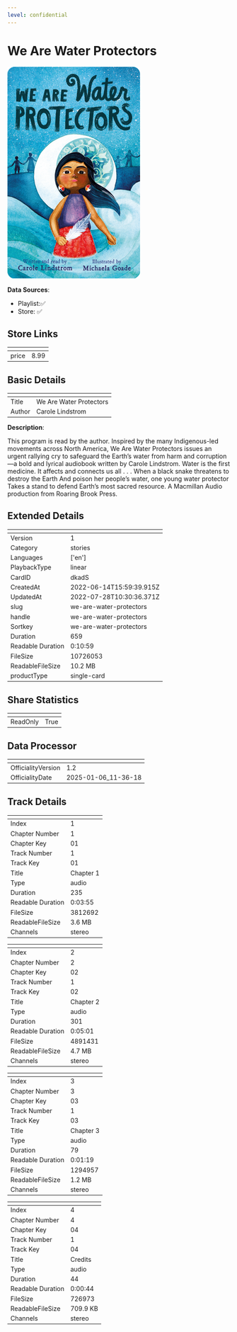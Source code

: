 ```yaml
---
level: confidential
---
```

# We Are Water Protectors

![card_[dkadS].png](../../img/cards/card_[dkadS].png)

**Data Sources**: 

- Playlist:✅
- Store: ✅


## Store Links

| <!-- --> | <!-- --> |
| - | - |
| price | 8.99 |


## Basic Details

| <!-- --> | <!-- --> |
| - | - |
| Title | We Are Water Protectors |
| Author | Carole Lindstrom |

**Description**:

This program is read by the author. Inspired by the many Indigenous-led movements across North America, We Are Water Protectors issues an urgent rallying cry to safeguard the Earth’s water from harm and corruption—a bold and lyrical audiobook written by Carole Lindstrom.  Water is the first medicine. It affects and connects us all . . .  When a black snake threatens to destroy the Earth And poison her people’s water, one young water protector Takes a stand to defend Earth’s most sacred resource. A Macmillan Audio production from Roaring Brook Press.


## Extended Details

| <!-- --> | <!-- --> |
| - | - |
| Version | 1 |
| Category | stories |
| Languages | ['en'] |
| PlaybackType | linear |
| CardID | dkadS |
| CreatedAt | 2022-06-14T15:59:39.915Z |
| UpdatedAt | 2022-07-28T10:30:36.371Z |
| slug | we-are-water-protectors |
| handle | we-are-water-protectors |
| Sortkey | we-are-water-protectors |
| Duration | 659 |
| Readable Duration | 0:10:59 |
| FileSize | 10726053 |
| ReadableFileSize | 10.2 MB |
| productType | single-card |


## Share Statistics

| <!-- --> | <!-- --> |
| - | - |
| ReadOnly | True |


## Data Processor

| <!-- --> | <!-- --> |
| - | - |
| OfficialityVersion | 1.2
| OfficialityDate | 2025-01-06_11-36-18


## Track Details

| <!-- --> | <!-- --> |
| - | - |
| Index | 1 |
| Chapter Number | 1 |
| Chapter Key | 01 |
| Track Number | 1 |
| Track Key | 01 |
| Title | Chapter 1 |
| Type | audio |
| Duration | 235 |
| Readable Duration | 0:03:55 |
| FileSize | 3812692 |
| ReadableFileSize | 3.6 MB |
| Channels | stereo |

| <!-- --> | <!-- --> |
| - | - |
| Index | 2 |
| Chapter Number | 2 |
| Chapter Key | 02 |
| Track Number | 1 |
| Track Key | 02 |
| Title | Chapter 2 |
| Type | audio |
| Duration | 301 |
| Readable Duration | 0:05:01 |
| FileSize | 4891431 |
| ReadableFileSize | 4.7 MB |
| Channels | stereo |

| <!-- --> | <!-- --> |
| - | - |
| Index | 3 |
| Chapter Number | 3 |
| Chapter Key | 03 |
| Track Number | 1 |
| Track Key | 03 |
| Title | Chapter 3 |
| Type | audio |
| Duration | 79 |
| Readable Duration | 0:01:19 |
| FileSize | 1294957 |
| ReadableFileSize | 1.2 MB |
| Channels | stereo |

| <!-- --> | <!-- --> |
| - | - |
| Index | 4 |
| Chapter Number | 4 |
| Chapter Key | 04 |
| Track Number | 1 |
| Track Key | 04 |
| Title | Credits |
| Type | audio |
| Duration | 44 |
| Readable Duration | 0:00:44 |
| FileSize | 726973 |
| ReadableFileSize | 709.9 KB |
| Channels | stereo |

